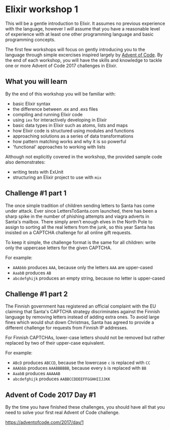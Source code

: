 # Elixir workshop 1

This will be a gentle introduction to Elixir. It assumes no previous experience with the language, however I _will_ assume that you have a reasonable level of experience with at least one other programming language and basic programming concepts.

The first few workshops will focus on gently introducing you to the language through simple excercises inspired largely by [Advent of Code](https://adventofcode.com/). By the end of each workshop, you will have the skills and knowledge to tackle one or more Advent of Code 2017 challenges in Elixir.

## What you will learn

By the end of this workshop you will be familiar with:

- basic Elixir syntax
- the difference between .ex and .exs files
- compiling and running Elixir code
- using `iex` for interactively developing in Elixir
- basic data types in Elixir such as atoms, lists and maps
- how Elixir code is structured using modules and functions
- approaching solutions as a series of data transformations
- how pattern matching works and why it is so powerful
- 'functional' approaches to working with lists

Although not explicitly covered in the workshop, the provided sample code also demonstrates:

- writing tests with ExUnit
- structuring an Elixir project to use with `mix`

## Challenge #1 part 1

The once simple tradition of children sending letters to Santa has come under attack. Ever since LettersToSanta.com launched, there has been a sharp spike in the number of phishing attempts and viagra adverts in Santa's mailbox. There simply aren't enough elves in the North Pole to assign to sorting all the real letters from the junk, so this year Santa has insisted on a CAPTCHA challenge for all online gift requests.

To keep it simple, the challenge format is the same for all children: write only the uppercase letters for the given CAPTCHA.

For example:

- `AAAbbb` produces `AAA`, because only the letters `AAA` are upper-cased
- `AaabB` produces `AB`
- `abcdefghijk` produces an empty string, because no letter is upper-cased

## Challenge #1 part 2

The Finnish government has registered an official complaint with the EU claiming that Santa's CAPTCHA strategy discriminates against the Finnish language by removing letters instead of adding extra ones. To avoid large fines which would shut down Christmas, Santa has agreed to provide a different challenge for requests from Finnish IP addresses.

For Finnish CAPTCHAs, lower-case letters should not be removed but rather replaced by two of their upper-case equivalent.

For example:

- `ABcD` produces `ABCCD`, because the lowercase `c` is replaced with `CC`
- `AAAbbb` produces `AAABBBBBB`, because every `b` is replaced with `BB`
- `AaabB` produces `AAAAAB`
- `abcdefghijk` produces `AABBCCDDEEFFGGHHIIJJKK`

## Advent of Code 2017 Day #1

By the time you have finished these challenges, you should have all that you need to solve your first real Advent of Code challenge.

https://adventofcode.com/2017/day/1

